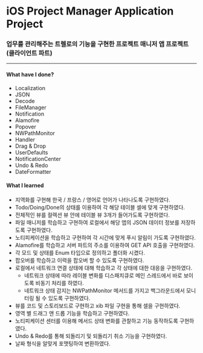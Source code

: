 # iOS Project Manager Application Project
### 업무를 관리해주는 트렐로의 기능을 구현한 프로젝트 매니저 앱 프로젝트 (클라이언트 파트)
***
#### What have I done?
- Localization
- JSON
- Decode
- FileManager
- Notification
- Alamofire
- Popover
- NWPathMonitor
- Handler
- Drag & Drop
- UserDefaults
- NotificationCenter
- Undo & Redo
- DateFormatter

#### What I learned
- 지역화를 구현해 한국 / 프랑스 / 영어로 언어가 나타나도록 구현하였다.
- Todo/Doing/Done의 상태를 이용하여 각 해당 테이블 셀에 맞게 구현하였다.
- 전체적인 뷰를 컬렉션 뷰 안에 테이블 뷰 3개가 들어가도록 구현하였다.
- 파일 매니저를 학습하고 구현하여 로컬에서 해당 앱의 JSON 데이터 정보를 저장하도록 구현하였다.
- 노티피케이션을 학습하고 구현하여 각 시간에 맞게 푸시 알림이 가도록 구현하였다.
- Alamofire를 학습하고 서버 파트의 주소를 이용하여 GET API 호출을 구현하였다.
- 각 모드 및 상태를 Enum 타입으로 정의하고 폴더화 시켰다.
- 팝오버를 학습하고 이력을 팝오버 할 수 있도록 구현하였다.
- 로컬에서 네트워크 연결 상태에 대해 학습하고 각 상태에 대한 대응을 구현하였다.
    - 네트워크 상태에 따라 레이블 변화를 디스패치큐로 메인 스레드에서 바로 보이도록 비동기 처리를 하였다.
    - 네트워크 상태 감지는 NWPathMonitor 메서드를 가지고 백그라운드에서 모니터링 될 수 있도록 구현하였다.
- 뷰를 코드 및 스토리보드로 구현하고 xib 파일 구현을 통해 셀을 구현하였다.
- 영역 별 드래그 앤 드롭 기능을 학습하고 구현하였다.
- 노티피케이션 센터를 이용해 메서드 상태 변화를 관찰하고 기능 동작하도록 구현하였다.
- Undo & Redo를 통해 되돌리기 및 되돌리기 취소 기능을 구현하였다.
- 날짜 형식을 알맞게 포맷팅하여 변환하였다.
